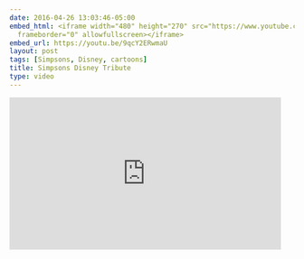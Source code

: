 ```yaml
---
date: 2016-04-26 13:03:46-05:00
embed_html: <iframe width="480" height="270" src="https://www.youtube.com/embed/9qcY2ERwmaU?feature=oembed"
  frameborder="0" allowfullscreen></iframe>
embed_url: https://youtu.be/9qcY2ERwmaU
layout: post
tags: [Simpsons, Disney, cartoons]
title: Simpsons Disney Tribute
type: video
---
```

<iframe width="480" height="270" src="https://www.youtube.com/embed/9qcY2ERwmaU?feature=oembed" frameborder="0" allowfullscreen></iframe>

